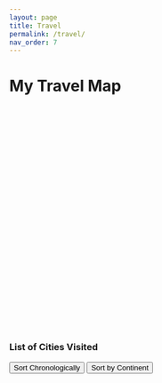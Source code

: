 ```yaml
---
layout: page
title: Travel
permalink: /travel/
nav_order: 7
---
```


# My Travel Map

<div id="map" style="height: 400px; width: 100%; margin-top: 20px;"></div>

<div id="city-list-container">
  <h3>List of Cities Visited</h3>
  <button id="sort-chronologically">Sort Chronologically</button>
  <button id="sort-by-continent">Sort by Continent</button>
  <ul id="city-list"></ul>
</div>

<style>
  #city-list-container {
    margin-top: 20px;
  }
  #city-list li {
    margin: 5px 0;
  }
</style>

<!-- Include Leaflet.js and its styles -->
<script src="https://unpkg.com/leaflet@1.9.4/dist/leaflet.js"></script>
<link rel="stylesheet" href="https://unpkg.com/leaflet@1.9.4/dist/leaflet.css" />

<script>
  // Initialize the map
  const map = L.map('map').setView([20, 0], 1); // Initial view (latitude, longitude, zoom level)
  map.setMaxBounds([[85, -180], [-60, 180]]);

  const doubleCircleIcon = L.icon({
    iconUrl: '/assets/img/dc_icon.svg', // Path to your SVG file
    iconSize: [10, 10], // Adjust size as needed
    iconAnchor: [5, 5], // Center the icon
    popupAnchor: [0, -10], // Position the popup
  });

  // Add a clean tile layer
  L.tileLayer('https://{s}.basemaps.cartocdn.com/light_nolabels/{z}/{x}/{y}{r}.png', {
    attribution: '&copy; <a href="https://carto.com/">CARTO</a>',
    subdomains: 'abcd',
    maxZoom: 19,
  }).addTo(map);

  const places = {{ site.data.travel.places | jsonify }};

  // Highlight visited countries using GeoJSON
  fetch('/assets/geojson/countries.geojson') // Adjust the path to your GeoJSON file
    .then(response => response.json())
    .then(data => {
      L.geoJSON(data, {
        style: (feature) => {
          const visitedCountries = places.map(place => place.country);
          const countryName = feature.properties.ADMIN;
          const isVisited = visitedCountries.includes(countryName);
          return {
            color: isVisited ? "blue" : "gray",
            weight: isVisited ? 1 : 0,
            fillOpacity: isVisited ? 0.6 : 0,
          };
        },
        onEachFeature: (feature, layer) => {
          layer.bindPopup(`<b>${feature.properties.ADMIN}</b>`);
        },
      }).addTo(map);
    })
    .catch(error => console.error("Error loading GeoJSON:", error));

  // Add markers for visited cities
  places.forEach(place => {
    place.cities.forEach(city => {
      L.marker([city.lat, city.lon], { icon: doubleCircleIcon })
        .addTo(map)
        .bindPopup(`<b>${city.name}</b>`);
    });
  });
</script>

<script>
  // JavaScript code goes here
  const renderCityList = (places, sortBy = "chronologically") => {
    const cityListElement = document.getElementById("city-list");
    cityListElement.innerHTML = ""; // Clear the current list

    let cities = places.flatMap((place) =>
      place.cities.map((city) => ({
        ...city,
        country: place.country,
        flag: place.flag,
        continent: place.continent,
      }))
    );

    if (sortBy === "chronologically") {
      cities.sort((a, b) => new Date(a.start_date) - new Date(b.start_date));
    } else if (sortBy === "continent") {
      cities.sort((a, b) => a.continent.localeCompare(b.continent));
    }

    cities.forEach((city) => {
      const listItem = document.createElement("li");
      listItem.innerHTML = `
        <img src="https://flagcdn.com/w40/${city.flag}.png" alt="${city.country}" style="width: 20px; height: 15px; margin-right: 5px;">
        <strong>${city.name}</strong> (${city.country}): ${city.start_date} - ${city.end_date}
      `;
      cityListElement.appendChild(listItem);
    });
  };

  document.getElementById("sort-chronologically").addEventListener("click", () => {
    renderCityList(places, "chronologically");
  });

  document.getElementById("sort-by-continent").addEventListener("click", () => {
    renderCityList(places, "continent");
  });

  renderCityList(places);
</script>
